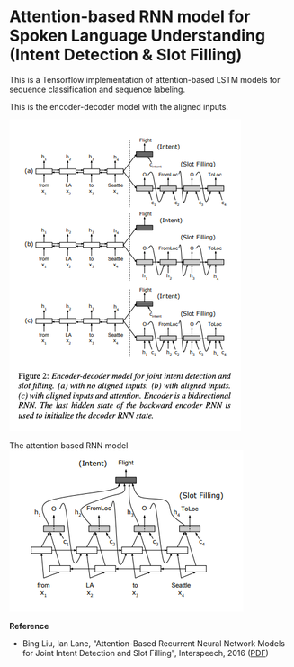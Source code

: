 Attention-based RNN model for Spoken Language Understanding (Intent Detection & Slot Filling)
==================
This is a Tensorflow implementation of attention-based LSTM models for sequence classification and sequence labeling.

This is the encoder-decoder model with the aligned inputs.

![](Extra_stuff/Image1.png)

The attention based RNN model
![](Extra_stuff/Image2.png)

**Reference**

* Bing Liu, Ian Lane, "Attention-Based Recurrent Neural Network Models for Joint Intent Detection and Slot Filling", Interspeech, 2016 (<a href="http://www.isca-speech.org/archive/Interspeech_2016/pdfs/1352.PDF" target="_blank">PDF</a>)

